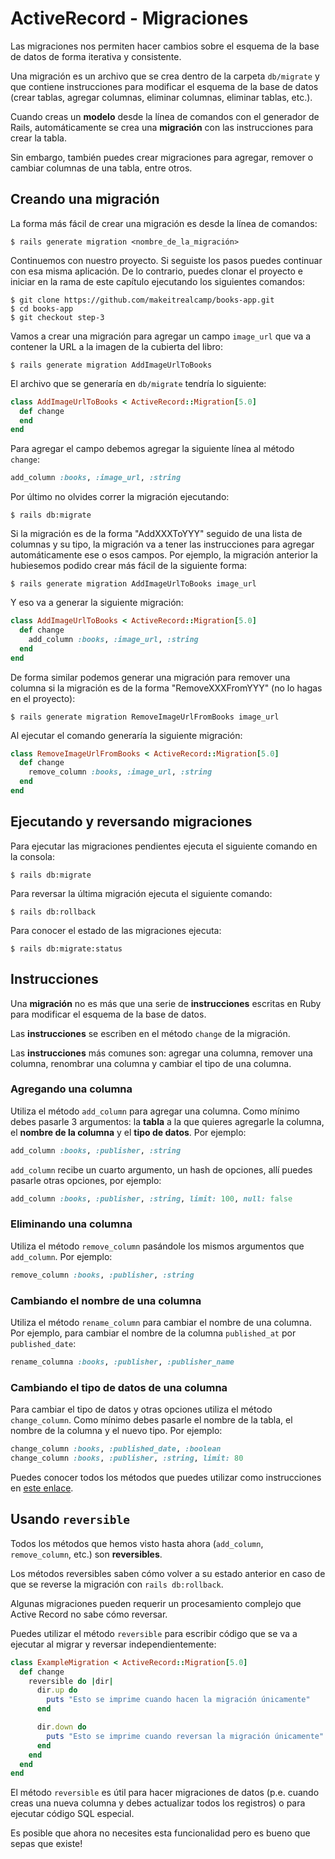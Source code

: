 # ActiveRecord - Migraciones

Las migraciones nos permiten hacer cambios sobre el esquema de la base de datos de forma iterativa y consistente.

Una migración es un archivo que se crea dentro de la carpeta `db/migrate` y que contiene instrucciones para modificar el esquema de la base de datos (crear tablas, agregar columnas, eliminar columnas, eliminar tablas, etc.).

Cuando creas un **modelo** desde la línea de comandos con el generador de Rails, automáticamente se crea una **migración** con las instrucciones para crear la tabla.

Sin embargo, también puedes crear migraciones para agregar, remover o cambiar columnas de una tabla, entre otros.

## Creando una migración

La forma más fácil de crear una migración es desde la línea de comandos:

```
$ rails generate migration <nombre_de_la_migración>
```

Continuemos con nuestro proyecto. Si seguiste los pasos puedes continuar con esa misma aplicación. De lo contrario, puedes clonar el proyecto e iniciar en la rama de este capítulo ejecutando los siguientes comandos:

```
$ git clone https://github.com/makeitrealcamp/books-app.git
$ cd books-app
$ git checkout step-3
```

Vamos a crear una migración para agregar un campo `image_url` que va a contener la URL a la imagen de la cubierta del libro:

```
$ rails generate migration AddImageUrlToBooks
```

El archivo que se generaría en `db/migrate` tendría lo siguiente:

```ruby
class AddImageUrlToBooks < ActiveRecord::Migration[5.0]
  def change
  end
end
```

Para agregar el campo debemos agregar la siguiente línea al método `change`:

```ruby
add_column :books, :image_url, :string
```

Por último no olvides correr la migración ejecutando:

```
$ rails db:migrate
```

Si la migración es de la forma "AddXXXToYYY" seguido de una lista de columnas y su tipo, la migración va a tener las instrucciones para agregar automáticamente ese o esos campos. Por ejemplo, la migración anterior la hubiesemos podido crear más fácil de la siguiente forma:

```
$ rails generate migration AddImageUrlToBooks image_url
```

Y eso va a generar la siguiente migración:

```ruby
class AddImageUrlToBooks < ActiveRecord::Migration[5.0]
  def change
    add_column :books, :image_url, :string
  end
end
```

De forma similar podemos generar una migración para remover una columna si la migración es de la forma "RemoveXXXFromYYY" (no lo hagas en el proyecto):

```
$ rails generate migration RemoveImageUrlFromBooks image_url
```

Al ejecutar el comando generaría la siguiente migración:

```ruby
class RemoveImageUrlFromBooks < ActiveRecord::Migration[5.0]
  def change
    remove_column :books, :image_url, :string
  end
end
```

## Ejecutando y reversando migraciones

Para ejecutar las migraciones pendientes ejecuta el siguiente comando en la consola:

```
$ rails db:migrate
```

Para reversar la última migración ejecuta el siguiente comando:

```
$ rails db:rollback
```

Para conocer el estado de las migraciones ejecuta:

```
$ rails db:migrate:status
```

## Instrucciones

Una **migración** no es más que una serie de **instrucciones** escritas en Ruby para modificar el esquema de la base de datos.

Las **instrucciones** se escriben en el método `change` de la migración.

Las **instrucciones** más comunes son: agregar una columna, remover una columna, renombrar una columna y cambiar el tipo de una columna.

### Agregando una columna

Utiliza el método `add_column` para agregar una columna. Como mínimo debes pasarle 3 argumentos: la **tabla** a la que quieres agregarle la columna, el **nombre de la columna** y el **tipo de datos**. Por ejemplo:

```ruby
add_column :books, :publisher, :string
```

`add_column` recibe un cuarto argumento, un hash de opciones, allí puedes pasarle otras opciones, por ejemplo:

```ruby
add_column :books, :publisher, :string, limit: 100, null: false
```

### Eliminando una columna

Utiliza el método `remove_column` pasándole los mismos argumentos que `add_column`. Por ejemplo:

```ruby
remove_column :books, :publisher, :string
```

### Cambiando el nombre de una columna

Utiliza el método `rename_column` para cambiar el nombre de una columna. Por ejemplo, para cambiar el nombre de la columna `published_at` por `published_date`:

```ruby
rename_columna :books, :publisher, :publisher_name
```

### Cambiando el tipo de datos de una columna

Para cambiar el tipo de datos y otras opciones utiliza el método `change_column`. Como mínimo debes pasarle el nombre de la tabla, el nombre de la columna y el nuevo tipo. Por ejemplo:

```ruby
change_column :books, :published_date, :boolean
change_column :books, :publisher, :string, limit: 80
```

Puedes conocer todos los métodos que puedes utilizar como instrucciones en [este enlace](http://api.rubyonrails.org/v5.1.1/classes/ActiveRecord/ConnectionAdapters/SchemaStatements.html).

## Usando `reversible`

Todos los métodos que hemos visto hasta ahora (`add_column`, `remove_column`, etc.) son **reversibles**.

Los métodos reversibles saben cómo volver a su estado anterior en caso de que se reverse la migración con `rails db:rollback`.

Algunas migraciones pueden requerir un procesamiento complejo que Active Record no sabe cómo reversar.

Puedes utilizar el método `reversible` para escribir código que se va a ejecutar al migrar y reversar independientemente:

```ruby
class ExampleMigration < ActiveRecord::Migration[5.0]
  def change
    reversible do |dir|
      dir.up do
        puts "Esto se imprime cuando hacen la migración únicamente"
      end

      dir.down do
        puts "Esto se imprime cuando reversan la migración únicamente"
      end
    end
  end
end
```

El método `reversible` es útil para hacer migraciones de datos (p.e. cuando creas una nueva columna y debes actualizar todos los registros) o para ejecutar código SQL especial.

Es posible que ahora no necesites esta funcionalidad pero es bueno que sepas que existe!
